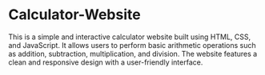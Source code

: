 # Calculator-Website
This is a simple and interactive calculator website built using HTML, CSS, and JavaScript. It allows users to perform basic arithmetic operations such as addition, subtraction, multiplication, and division. The website features a clean and responsive design with a user-friendly interface.

